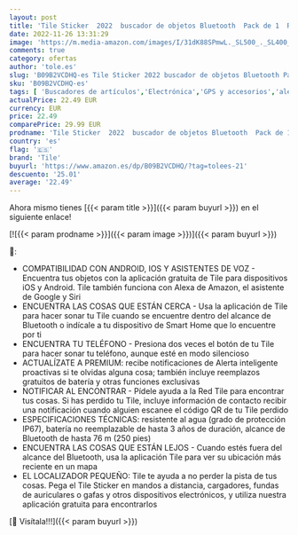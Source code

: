 ```yaml
---
layout: post
title: 'Tile Sticker  2022  buscador de objetos Bluetooth  Pack de 1  Radio búsqueda 45m  compatible con Alexa  Google Smart Home  iOS  Android  Busca llaves  mandos a distancia y más  Negro'
date: 2022-11-26 13:31:29
image: 'https://m.media-amazon.com/images/I/31dK88SPmwL._SL500_._SL400_.jpg'
comments: true
category: ofertas
author: 'tole.es'
slug: 'B09B2VCDHQ-es Tile Sticker 2022 buscador de objetos Bluetooth Pack de 1...'
sku: 'B09B2VCDHQ-es'
tags: [ 'Buscadores de artículos','Electrónica','GPS y accesorios','alexa','tile','🇪🇸', ]
actualPrice: 22.49 EUR
currency: EUR
price: 22.49
comparePrice: 29.99 EUR
prodname: 'Tile Sticker  2022  buscador de objetos Bluetooth  Pack de 1  Radio búsqueda 45m  compatible con Alexa  Google Smart Home  iOS  Android  Busca llaves  mandos a distancia y más  Negro'
country: 'es'
flag: '🇪🇸'
brand: 'Tile'
buyurl: 'https://www.amazon.es/dp/B09B2VCDHQ/?tag=tolees-21'
descuento: '25.01'
average: '22.49'
---
```


Ahora mismo tienes [{{< param title >}}]({{< param buyurl >}}) en el siguiente enlace!

[![{{< param prodname >}}]({{< param image >}})]({{< param buyurl >}})

🔎:

- COMPATIBILIDAD CON ANDROID, IOS Y ASISTENTES DE VOZ - Encuentra tus objetos con la aplicación gratuita de Tile para dispositivos iOS y Android. Tile también funciona con Alexa de Amazon, el asistente de Google y Siri
- ENCUENTRA LAS COSAS QUE ESTÁN CERCA - Usa la aplicación de Tile para hacer sonar tu Tile cuando se encuentre dentro del alcance de Bluetooth o indícale a tu dispositivo de Smart Home que lo encuentre por ti
- ENCUENTRA TU TELÉFONO - Presiona dos veces el botón de tu Tile para hacer sonar tu teléfono, aunque esté en modo silencioso
- ACTUALÍZATE A PREMIUM: recibe notificaciones de Alerta inteligente proactivas si te olvidas alguna cosa; también incluye reemplazos gratuitos de batería y otras funciones exclusivas
- NOTIFICAR AL ENCONTRAR - Pídele ayuda a la Red Tile para encontrar tus cosas. Si has perdido tu Tile, incluye información de contacto recibir una notificación cuando alguien escanee el código QR de tu Tile perdido
- ESPECIFICACIONES TÉCNICAS: resistente al agua (grado de protección IP67), batería no reemplazable de hasta 3 años de duración, alcance de Bluetooth de hasta 76 m (250 pies)
- ENCUENTRA LAS COSAS QUE ESTÁN LEJOS - Cuando estés fuera del alcance del Bluetooth, usa la aplicación Tile para ver su ubicación más reciente en un mapa
- EL LOCALIZADOR PEQUEÑO: Tile te ayuda a no perder la pista de tus cosas. Pega el Tile Sticker en mandos a distancia, cargadores, fundas de auriculares o gafas y otros dispositivos electrónicos, y utiliza nuestra aplicación gratuita para encontrarlos

[🛒 Visítala!!!]({{< param buyurl >}})
